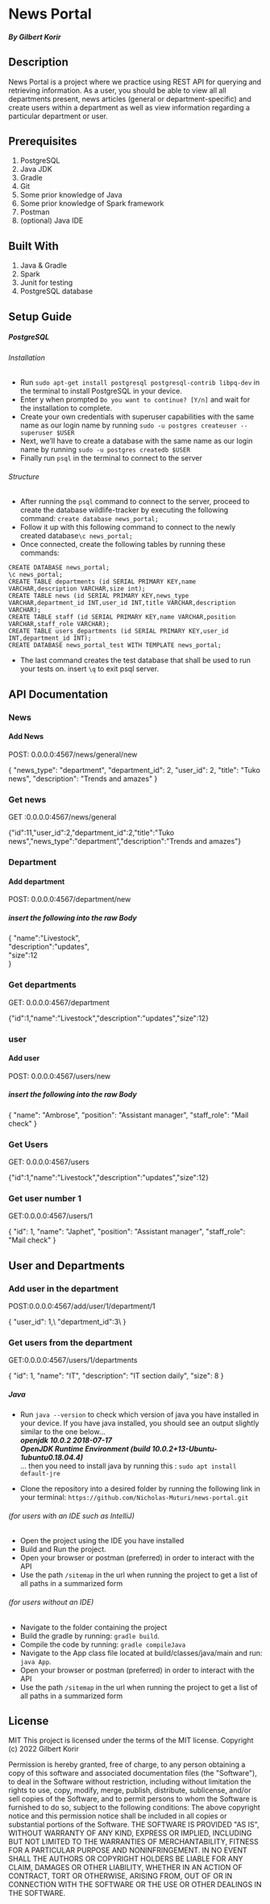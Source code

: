 # News Portal
##### By Gilbert Korir

## Description
News Portal is a project where we practice using REST API for querying and retrieving information. As a user, you should be able to view all all departments present, news articles (general or department-specific) and create users within a department as well as view information regarding a particular department or user.

## Prerequisites
1. PostgreSQL
2. Java JDK
3. Gradle
4. Git
5. Some prior knowledge of Java
6. Some prior knowledge of Spark framework
7. Postman
8. (optional) Java IDE

## Built With
1. Java & Gradle
2. Spark
3. Junit for testing
4. PostgreSQL database

## Setup Guide
##### PostgreSQL
###### Installation
+ Run `sudo apt-get install postgresql postgresql-contrib libpq-dev` in the terminal to install PostgreSQL in your device.
+ Enter y when prompted `Do you want to continue? [Y/n]` and wait for the installation to complete.
+ Create your own credentials with superuser capabilities with the same name as our login name by running `sudo -u postgres createuser --superuser $USER`
+ Next, we’ll have to create a database with the same name as our login name by running `sudo -u postgres createdb $USER`
+ Finally run `psql` in the terminal to connect to the server
###### Structure
+ After running the `psql` command to connect to the server, proceed to create the database wildlife-tracker by executing the following command: `create database news_portal;`
+ Follow it up with this following command to connect to the newly created database`\c news_portal;`
+ Once connected, create the following tables by running these commands:
```
CREATE DATABASE news_portal;
\c news_portal;
CREATE TABLE departments (id SERIAL PRIMARY KEY,name VARCHAR,description VARCHAR,size int);
CREATE TABLE news (id SERIAL PRIMARY KEY,news_type VARCHAR,department_id INT,user_id INT,title VARCHAR,description VARCHAR);
CREATE TABLE staff (id SERIAL PRIMARY KEY,name VARCHAR,position VARCHAR,staff_role VARCHAR);
CREATE TABLE users_departments (id SERIAL PRIMARY KEY,user_id INT,department_id INT);
CREATE DATABASE news_portal_test WITH TEMPLATE news_portal;
```
+ The last command creates the test database that shall be used to run your tests on. insert `\q` to exit psql server.

## API Documentation
### News
#### Add News
<p> POST: 0.0.0.0:4567/news/general/new</p>
  {
        "news_type": "department",
        "department_id": 2,
        "user_id": 2,
        "title": "Tuko news",
        "description": "Trends and amazes"
    }

### Get news
<p>GET :0.0.0.0:4567/news/general</p>

{"id":11,"user_id":2,"department_id":2,"title":"Tuko news","news_type":"department","description":"Trends and amazes"}


### Department 

#### Add department

<p> POST: 0.0.0.0:4567/department/new</p>

##### insert the following into the raw Body

{
"name":"Livestock",\
"description":"updates",\
"size":12\
}
### Get departments

<p>GET: 0.0.0.0:4567/department</p>

{"id":1,"name":"Livestock","description":"updates","size":12}

### user
#### Add user

<p> POST: 0.0.0.0:4567/users/new</p>

##### insert the following into the raw Body

{
"name": "Ambrose",
"position": "Assistant manager",
"staff_role": "Mail check"
}

### Get Users

<p>GET: 0.0.0.0:4567/users</p>
{"id":1,"name":"Livestock","description":"updates","size":12}

### Get user number 1

<p>GET:0.0.0.0:4567/users/1</p>
{
"id": 1,
"name": "Japhet",
"position": "Assistant manager",
"staff_role": "Mail check"
}

## User and Departments

### Add user in the department
<p>POST:0.0.0.0:4567/add/user/1/department/1</p>
{
    "user_id": 1,\
    "department_id":3\
}

### Get users from the department 

<p>GET:0.0.0.0:4567/users/1/departments </p>

{
"id": 1,
"name": "IT",
"description": "IT section daily",
"size": 8
}

##### Java
+ Run `java --version` to check which version of java you have installed in your device. If you have java installed, you should see an output slightly similar to the one below...  
  _**openjdk 10.0.2 2018-07-17**_  
  _**OpenJDK Runtime Environment (build 10.0.2+13-Ubuntu-1ubuntu0.18.04.4)**_  
  ... then you need to install java by running this : `sudo apt install default-jre`

+ Clone the repository into a desired folder by running the following link in your terminal: `https://github.com/Nicholas-Muturi/news-portal.git`

###### (for users with an IDE such as IntelliJ)
+ Open the project using the IDE you have installed
+ Build and Run the project.
+ Open your browser or postman (preferred) in order to interact with the API
+ Use the path `/sitemap` in the url when running the project to get a list of all paths in a summarized form

###### (for users without an IDE)
+ Navigate to the folder containing the project
+ Build the gradle by running: `gradle build`.
+ Compile the code by running: `gradle compileJava`
+ Navigate to the App class file located at build/classes/java/main and run: `java App`.
+ Open your browser or postman (preferred) in order to interact with the API
+ Use the path `/sitemap` in the url when running the project to get a list of all paths in a summarized form

[//]: # (## Live Site)

[//]: # ([Visit API website]&#40;https://news-portal-0047.herokuapp.com/sitemap&#41;)

## License

MIT This project is licensed under the terms of the MIT license. Copyright (c) 2022 Gilbert Korir

Permission is hereby granted, free of charge, to any person obtaining a copy of this software and associated documentation files (the "Software"), to deal in the Software without restriction, including without limitation the rights to use, copy, modify, merge, publish, distribute, sublicense, and/or sell copies of the Software, and to permit persons to whom the Software is furnished to do so, subject to the following conditions: The above copyright notice and this permission notice shall be included in all copies or substantial portions of the Software. THE SOFTWARE IS PROVIDED "AS IS", WITHOUT WARRANTY OF ANY KIND, EXPRESS OR IMPLIED, INCLUDING BUT NOT LIMITED TO THE WARRANTIES OF MERCHANTABILITY, FITNESS FOR A PARTICULAR PURPOSE AND NONINFRINGEMENT. IN NO EVENT SHALL THE AUTHORS OR COPYRIGHT HOLDERS BE LIABLE FOR ANY CLAIM, DAMAGES OR OTHER LIABILITY, WHETHER IN AN ACTION OF CONTRACT, TORT OR OTHERWISE, ARISING FROM, OUT OF OR IN CONNECTION WITH THE SOFTWARE OR THE USE OR OTHER DEALINGS IN THE SOFTWARE.